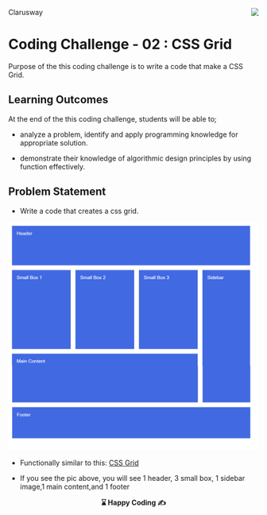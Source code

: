 <p>Clarusway<img align="right"
  src="https://secure.meetupstatic.com/photos/event/3/1/b/9/600_488352729.jpeg"  width="15px"></p>

# Coding Challenge - 02 : CSS Grid

Purpose of the this coding challenge is to write a code that make a CSS Grid.

## Learning Outcomes

At the end of the this coding challenge, students will be able to;

- analyze a problem, identify and apply programming knowledge for appropriate solution.

- demonstrate their knowledge of algorithmic design principles by using function effectively.

   
## Problem Statement

- Write a code that creates a css grid.

![CSS Grid](./css-grid.png)

* Functionally similar to this: [CSS Grid](https://codepen.io/AaronClarusway/full/wvGpaXP)

- If you see the pic above, you will see 1 header, 3 small box, 1 sidebar image,1 main content,and 1 footer 

<p align="center"><strong> ⌛ Happy Coding  ✍</strong> </p>
